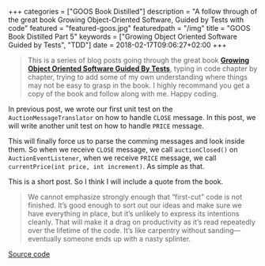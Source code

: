 +++
categories = ["GOOS Book Distilled"]
description = "A follow through of the great book Growing Object-Oriented Software, Guided by Tests with code"
featured = "featured-goos.jpg"
featuredpath = "/img"
title = "GOOS Book Distilled Part 5"
keywords = ["Growing Object Oriented Software Guided by Tests", "TDD"]
date = 2018-02-17T09:06:27+02:00
+++

>This is a series of blog posts going through the great book [**Growing Object Oriented Software Guided By Tests**](https://www.amazon.com/Growing-Object-Oriented-Software-Guided-Tests/dp/0321503627), typing in code chapter by chapter, trying to add some of my own understanding where things may not be easy to grasp in the book. I highly recommand you get a copy of the book and follow along with me. Happy coding.

In previous post, we wrote our first unit test on the `AuctionMessageTranslator` on how to handle `CLOSE` message. In this post, we will write another unit test on how to handle `PRICE` message.

This will finally force us to parse the comming messages and look inside them. So when we receive `CLOSE` message, we call `auctionClosed()` on `AuctionEventListener`, when we receive `PRICE` message, we call `currentPrice(int price, int increment)`. As simple as that.

This is a short post. So I think I will include a quote from the book.

>We cannot emphasize strongly enough that “first-cut” code is not finished. It’s
>good enough to sort out our ideas and make sure we have everything in place,
>but it’s unlikely to express its intentions cleanly. That will make it a drag on
>productivity as it’s read repeatedly over the lifetime of the code. It’s like carpentry
>without sanding—eventually someone ends up with a nasty splinter.

[Source code](https://github.com/lvguowei/GOOS/commit/4758607ca09707ec5c3d9fafcddbd4d71c3e93c6)
